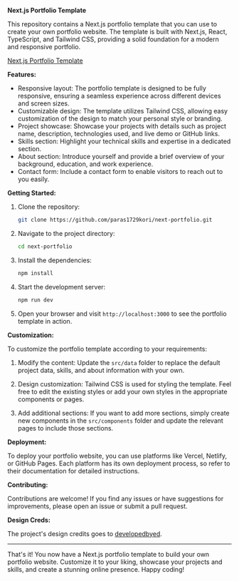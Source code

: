 **Next.js Portfolio Template**

This repository contains a Next.js portfolio template that you can use to create your own portfolio website. The template is built with Next.js, React, TypeScript, and Tailwind CSS, providing a solid foundation for a modern and responsive portfolio.

[Next.js Portfolio Template](https://github.com/paras1729kori/next-portfolio/blob/main/public/screenshot.png?raw=true)

**Features:**

- Responsive layout: The portfolio template is designed to be fully responsive, ensuring a seamless experience across different devices and screen sizes.
- Customizable design: The template utilizes Tailwind CSS, allowing easy customization of the design to match your personal style or branding.
- Project showcase: Showcase your projects with details such as project name, description, technologies used, and live demo or GitHub links.
- Skills section: Highlight your technical skills and expertise in a dedicated section.
- About section: Introduce yourself and provide a brief overview of your background, education, and work experience.
- Contact form: Include a contact form to enable visitors to reach out to you easily.

**Getting Started:**

1. Clone the repository:
   ```bash
   git clone https://github.com/paras1729kori/next-portfolio.git
   ```

2. Navigate to the project directory:
   ```bash
   cd next-portfolio
   ```

3. Install the dependencies:
   ```bash
   npm install
   ```

4. Start the development server:
   ```bash
   npm run dev
   ```

5. Open your browser and visit `http://localhost:3000` to see the portfolio template in action.

**Customization:**

To customize the portfolio template according to your requirements:

1. Modify the content: Update the `src/data` folder to replace the default project data, skills, and about information with your own.

2. Design customization: Tailwind CSS is used for styling the template. Feel free to edit the existing styles or add your own styles in the appropriate components or pages.

3. Add additional sections: If you want to add more sections, simply create new components in the `src/components` folder and update the relevant pages to include those sections.

**Deployment:**

To deploy your portfolio website, you can use platforms like Vercel, Netlify, or GitHub Pages. Each platform has its own deployment process, so refer to their documentation for detailed instructions.

**Contributing:**

Contributions are welcome! If you find any issues or have suggestions for improvements, please open an issue or submit a pull request.

**Design Creds:**

The project's design credits goes to [developedbyed](https://www.youtube.com/watch?v=k-Pi5ZMxHWY).

---

That's it! You now have a Next.js portfolio template to build your own portfolio website. Customize it to your liking, showcase your projects and skills, and create a stunning online presence. Happy coding!
